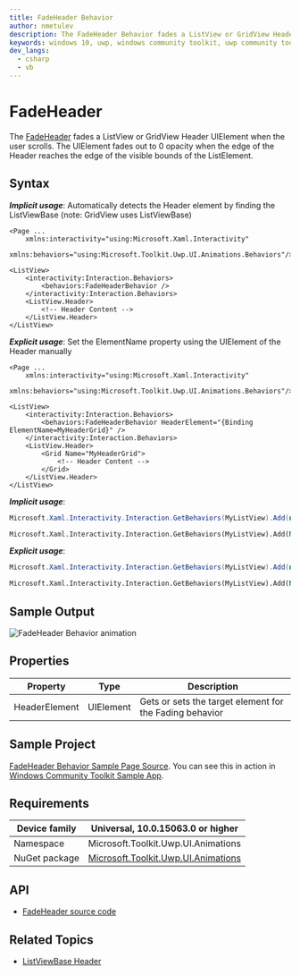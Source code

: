 ```yaml
---
title: FadeHeader Behavior
author: nmetulev
description: The FadeHeader Behavior fades a ListView or GridView Header UIElement when the user scrolls.
keywords: windows 10, uwp, windows community toolkit, uwp community toolkit, uwp toolkit, fadeheader, fadeheader behavior
dev_langs:
  - csharp
  - vb
---
```


# FadeHeader

The [FadeHeader](https://docs.microsoft.com/dotnet/api/microsoft.toolkit.uwp.ui.animations.behaviors.fadeheaderbehavior) fades a ListView or GridView Header UIElement when the user scrolls. The UIElement fades out to 0 opacity when the edge of the Header reaches the edge of the visible bounds of the ListElement.

## Syntax

***Implicit usage***: Automatically detects the Header element by finding the ListViewBase (note: GridView uses ListViewBase)

```xaml
<Page ...
    xmlns:interactivity="using:Microsoft.Xaml.Interactivity"  
    xmlns:behaviors="using:Microsoft.Toolkit.Uwp.UI.Animations.Behaviors"/>

<ListView>
    <interactivity:Interaction.Behaviors>
        <behaviors:FadeHeaderBehavior />
    </interactivity:Interaction.Behaviors>
    <ListView.Header>
        <!-- Header Content -->
    </ListView.Header>
</ListView>
```

***Explicit usage***: Set the ElementName property using the UIElement of the Header manually

```xaml
<Page ...
    xmlns:interactivity="using:Microsoft.Xaml.Interactivity"  
    xmlns:behaviors="using:Microsoft.Toolkit.Uwp.UI.Animations.Behaviors"/>

<ListView>
    <interactivity:Interaction.Behaviors>
        <behaviors:FadeHeaderBehavior HeaderElement="{Binding ElementName=MyHeaderGrid}" />
    </interactivity:Interaction.Behaviors>
    <ListView.Header>
        <Grid Name="MyHeaderGrid">
            <!-- Header Content -->
        </Grid>
    </ListView.Header>
</ListView>
```

***Implicit usage***:

```csharp
Microsoft.Xaml.Interactivity.Interaction.GetBehaviors(MyListView).Add(new FadeHeaderBehavior());
```
```vb
Microsoft.Xaml.Interactivity.Interaction.GetBehaviors(MyListView).Add(New FadeHeaderBehavior())
```

***Explicit usage***:

```csharp
Microsoft.Xaml.Interactivity.Interaction.GetBehaviors(MyListView).Add(new FadeHeaderBehavior { HeaderElement = MyHeaderGrid });
```
```vb
Microsoft.Xaml.Interactivity.Interaction.GetBehaviors(MyListView).Add(New FadeHeaderBehavior With {.HeaderElement = MyHeaderGrid})
```

## Sample Output

![FadeHeader Behavior animation](../resources/images/Animations/FadeHeader/Sample-Output.gif)

## Properties

| Property | Type | Description |
| -- | -- | -- |
| HeaderElement | UIElement | Gets or sets the target element for the Fading behavior |

## Sample Project

[FadeHeader Behavior Sample Page Source](https://github.com/Microsoft/WindowsCommunityToolkit//tree/master/Microsoft.Toolkit.Uwp.SampleApp/SamplePages/FadeHeader). You can see this in action in [Windows Community Toolkit Sample App](https://www.microsoft.com/store/apps/9NBLGGH4TLCQ).

## Requirements

| Device family | Universal, 10.0.15063.0 or higher   |
| ---------------------------------------------------------------- | ----------------------------------- |
| Namespace                                                        | Microsoft.Toolkit.Uwp.UI.Animations |
| NuGet package | [Microsoft.Toolkit.Uwp.UI.Animations](https://www.nuget.org/packages/Microsoft.Toolkit.Uwp.UI.Animations/) |

## API

* [FadeHeader source code](https://github.com/Microsoft/WindowsCommunityToolkit//blob/master/Microsoft.Toolkit.Uwp.UI.Animations/Behaviors/FadeHeaderBehavior.cs)

## Related Topics

- [ListViewBase Header](https://docs.microsoft.com/uwp/api/windows.ui.xaml.controls.listviewbase#Windows_UI_Xaml_Controls_ListViewBase_Header)

